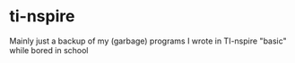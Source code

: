 # ti-nspire
Mainly just a backup of my (garbage) programs I wrote in TI-nspire "basic" while bored in school
